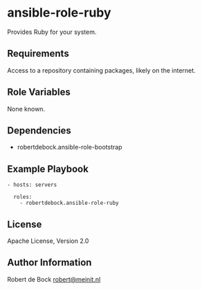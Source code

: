ansible-role-ruby
=========

Provides Ruby for your system.

Requirements
------------

Access to a repository containing packages, likely on the internet.

Role Variables
--------------

None known.

Dependencies
------------

- robertdebock.ansible-role-bootstrap

Example Playbook
----------------

```
- hosts: servers

  roles:
    - robertdebock.ansible-role-ruby
```

License
-------

Apache License, Version 2.0

Author Information
------------------

Robert de Bock <robert@meinit.nl>
